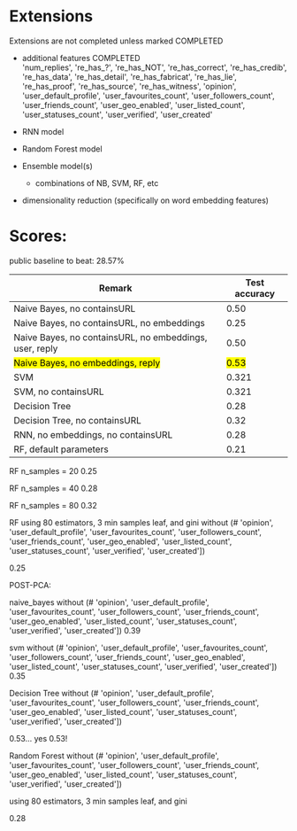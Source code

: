 Extensions
==========

Extensions are not completed unless marked COMPLETED


- additional features       COMPLETED    
  'num_replies', 
  're_has_?', 
  're_has_NOT', 
  're_has_correct',
  're_has_credib', 
  're_has_data', 
  're_has_detail', 
  're_has_fabricat', 
  're_has_lie', 
  're_has_proof', 
  're_has_source', 
  're_has_witness', 
  'opinion', 
  'user_default_profile',
  'user_favourites_count', 
  'user_followers_count', 
  'user_friends_count', 
  'user_geo_enabled', 
  'user_listed_count', 
  'user_statuses_count', 
  'user_verified', 
  'user_created'

- RNN model

- Random Forest model

- Ensemble model(s)
  - combinations of NB, SVM, RF, etc

- dimensionality reduction (specifically on word embedding features)



Scores:
=======

public baseline to beat: 28.57%


| Remark | Test accuracy |
|--------|---------------|
| Naive Bayes, no containsURL       |               0.50|
| Naive Bayes, no containsURL, no embeddings       |               0.25|
| Naive Bayes, no containsURL, no embeddings, user, reply       |               0.50|
| <mark> Naive Bayes, no embeddings, reply </mark>      | <mark>              0.53 </mark>|
| SVM       |        0.321       |
| SVM, no containsURL       |        0.321       |
| Decision Tree       |     0.28          |
| Decision Tree, no containsURL       |     0.32          |
|  RNN, no embeddings, no containsURL   |    0.28           |
|  RF, default parameters  |    0.21           |




RF
n_samples = 20  0.25


RF
n_samples = 40 0.28

RF
n_samples = 80  0.32


RF
using 80 estimators, 3 min samples leaf, and gini
without (# 'opinion', 'user_default_profile', 'user_favourites_count', 'user_followers_count', 'user_friends_count', 'user_geo_enabled', 'user_listed_count',  'user_statuses_count', 'user_verified', 'user_created'])

0.25


POST-PCA:

naive_bayes
without (# 'opinion', 'user_default_profile', 'user_favourites_count', 'user_followers_count', 'user_friends_count', 'user_geo_enabled', 'user_listed_count',  'user_statuses_count', 'user_verified', 'user_created'])
0.39

svm
without  (# 'opinion', 'user_default_profile', 'user_favourites_count', 'user_followers_count', 'user_friends_count', 'user_geo_enabled', 'user_listed_count',  'user_statuses_count', 'user_verified', 'user_created'])
0.35

Decision Tree
without  (# 'opinion', 'user_default_profile', 'user_favourites_count', 'user_followers_count', 'user_friends_count', 'user_geo_enabled', 'user_listed_count',  'user_statuses_count', 'user_verified', 'user_created'])

0.53... yes 0.53!

Random Forest 
without  (# 'opinion', 'user_default_profile', 'user_favourites_count', 'user_followers_count', 'user_friends_count', 'user_geo_enabled', 'user_listed_count',  'user_statuses_count', 'user_verified', 'user_created'])

using 80 estimators, 3 min samples leaf, and gini

0.28










